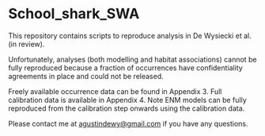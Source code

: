 # School_shark_SWA
This repository contains scripts to reproduce analysis in De Wysiecki et al. (in review).

Unfortunately, analyses (both modelling and habitat associations) cannot be fully reproduced because a fraction of occurrences have confidentiality agreements in place and could not be released.

Freely available occurrence data can be found in Appendix 3. Full calibration data is available in Appendix 4. Note ENM models can be fully reproduced from the calibration step onwards using the calibration data.

Please contact me at agustindewy@gmail.com if you have any questions.

